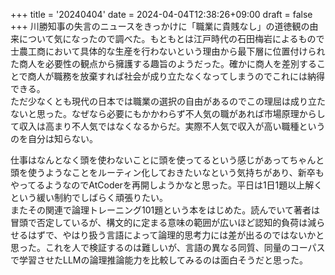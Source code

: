 +++
title = '20240404'
date = 2024-04-04T12:38:26+09:00
draft = false
+++
川勝知事の失言のニュースをきっかけに「職業に貴賎なし」の道徳観の由来について気になったので調べた。もともとは江戸時代の石田梅岩によるもので士農工商において具体的な生産を行わないという理由から最下層に位置付けられた商人を必要性の観点から擁護する趣旨のようだった。確かに商人を差別することで商人が職務を放棄すれば社会が成り立たなくなってしまうのでこれには納得できる。  
ただ少なくとも現代の日本では職業の選択の自由があるのでこの理屈は成り立たないと思った。なぜなら必要にもかかわらず不人気の職があれば市場原理からして収入は高まり不人気ではなくなるからだ。実際不人気で収入が高い職種というのを自分は知らない。  

仕事はなんとなく頭を使わないことに頭を使ってるという感じがあってちゃんと頭を使うようなことをルーティン化しておきたいなという気持ちがあり、新卒もやってるようなのでAtCoderを再開しようかなと思った。平日は1日1題以上解くという緩い制約でしばらく頑張りたい。  
またその関連で論理トレーニング101題という本をはじめた。読んでいて著者は冒頭で否定しているが、構文的に定まる意味の範囲が広いほど認知的負荷は減らせるはずで、やはり扱う言語によって論理的思考力には差が出るのではないかと思った。これを人で検証するのは難しいが、言語の異なる同質、同量のコーパスで学習させたLLMの論理推論能力を比較してみるのは面白そうだと思った。  

